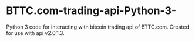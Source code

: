# BTTC.com-trading-api-Python-3-
Python 3 code for interacting with bitcoin trading api of BTTC.com.  Created for use with api v2.0.1.3.
